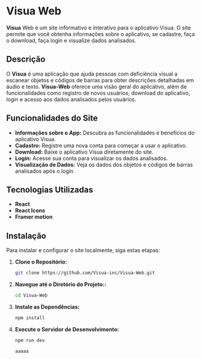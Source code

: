 # Visua Web

**Visua** Web é um site informativo e interativo para o aplicativo Visua. O site permite que você obtenha informações sobre o aplicativo, se cadastre, faça o download, faça login e visualize dados analisados.

## Descrição

O **Visua** é uma aplicação que ajuda pessoas com deficiência visual a escanear objetos e códigos de barras para obter descrições detalhadas em áudio e texto. **Visua-Web** oferece uma visão geral do aplicativo, além de funcionalidades como registro de novos usuários, download do aplicativo, login e acesso aos dados analisados pelos usuários.

## Funcionalidades do Site

- **Informações sobre o App:** Descubra as funcionalidades e benefícios do aplicativo Visua.
- **Cadastro:** Registre uma nova conta para começar a usar o aplicativo.
- **Download:** Baixe o aplicativo Visua diretamente do site.
- **Login:** Acesse sua conta para visualizar os dados analisados.
- **Visualização de Dados:** Veja os dados dos objetos e códigos de barras analisados após o login.

## Tecnologias Utilizadas

- **React**
- **React Icons**
- **Framer motion**

## Instalação

Para instalar e configurar o site localmente, siga estas etapas:

1. **Clone o Repositório:**

   ```bash
   git clone https://github.com/Visua-inc/Visua-Web.git
2. **Navegue até o Diretório do Projeto::**

   ```bash
   cd Visua-Web
3. **Instale as Dependências:**

   ```bash
   npm install
4. **Execute o Servidor de Desenvolvimento:**
   ```bash
   npm run dev

   aaaaa